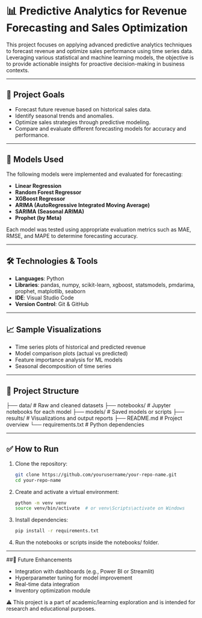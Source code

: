 # 📊 Predictive Analytics for Revenue Forecasting and Sales Optimization

This project focuses on applying advanced predictive analytics techniques to forecast revenue and optimize sales performance using time series data. Leveraging various statistical and machine learning models, the objective is to provide actionable insights for proactive decision-making in business contexts.

---

## 🚀 Project Goals

- Forecast future revenue based on historical sales data.
- Identify seasonal trends and anomalies.
- Optimize sales strategies through predictive modeling.
- Compare and evaluate different forecasting models for accuracy and performance.

---

## 🧠 Models Used

The following models were implemented and evaluated for forecasting:

- **Linear Regression**
- **Random Forest Regressor**
- **XGBoost Regressor**
- **ARIMA (AutoRegressive Integrated Moving Average)**
- **SARIMA (Seasonal ARIMA)**
- **Prophet (by Meta)**

Each model was tested using appropriate evaluation metrics such as MAE, RMSE, and MAPE to determine forecasting accuracy.

---

## 🛠️ Technologies & Tools

- **Languages**: Python
- **Libraries**: pandas, numpy, scikit-learn, xgboost, statsmodels, pmdarima, prophet, matplotlib, seaborn
- **IDE**: Visual Studio Code
- **Version Control**: Git & GitHub

---

## 📈 Sample Visualizations

- Time series plots of historical and predicted revenue
- Model comparison plots (actual vs predicted)
- Feature importance analysis for ML models
- Seasonal decomposition of time series

---

## 📂 Project Structure

├── data/ # Raw and cleaned datasets ├── notebooks/ # Jupyter notebooks for each model ├── models/ # Saved models or scripts ├── results/ # Visualizations and output reports ├── README.md # Project overview └── requirements.txt # Python dependencies


---

## ✅ How to Run

1. Clone the repository:
   ```bash
   git clone https://github.com/yourusername/your-repo-name.git
   cd your-repo-name
   
2. Create and activate a virtual environment:
   ```bash
   python -m venv venv
   source venv/bin/activate  # or venv\Scripts\activate on Windows
   
4. Install dependencies:
   ```bash
   pip install -r requirements.txt

6. Run the notebooks or scripts inside the notebooks/ folder.

---

##📌 Future Enhancements
- Integration with dashboards (e.g., Power BI or Streamlit)
- Hyperparameter tuning for model improvement
- Real-time data integration
- Inventory optimization module


⚠️ This project is a part of academic/learning exploration and is intended for research and educational purposes.
